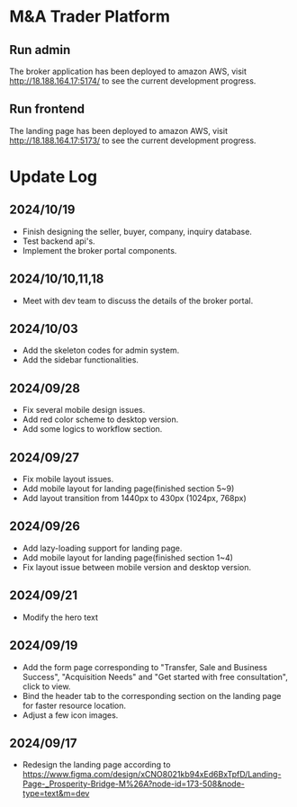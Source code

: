 # M&A Trader Platform

## Run admin

The broker application has been deployed to amazon AWS, visit http://18.188.164.17:5174/ to see the current development progress.



## Run frontend

The landing page has been deployed to amazon AWS, visit http://18.188.164.17:5173/ to see the current development progress.



# Update Log

## 2024/10/19

- Finish designing the seller, buyer, company, inquiry database.
- Test backend api's.
- Implement the broker portal components.



## 2024/10/10,11,18

- Meet with dev team to discuss the details of the broker portal.



## 2024/10/03

- Add the skeleton codes for admin system.
- Add the sidebar functionalities.



## **2024/09/28**

- Fix several mobile design issues.
- Add red color scheme to desktop version.
- Add some logics to workflow section.



## **2024/09/27**

- Fix mobile layout issues.
- Add mobile layout for landing page(finished section 5~9)
- Add layout transition from 1440px to 430px (1024px, 768px)





## **2024/09/26**

- Add lazy-loading support for landing page.
- Add mobile layout for landing page(finished section 1~4)
- Fix layout issue between mobile version and desktop version.



## **2024/09/21**

- Modify the hero text

## 2024/09/19

- Add the form page corresponding to "Transfer, Sale and Business Success", "Acquisition Needs" and "Get started with free consultation", click to view.
- Bind the header tab to the corresponding section on the landing page for faster resource location.
- Adjust a few icon images.

## 2024/09/17

- Redesign the landing page according to https://www.figma.com/design/xCNO8021kb94xEd6BxTpfD/Landing-Page-_Prosperity-Bridge-M%26A?node-id=173-508&node-type=text&m=dev
